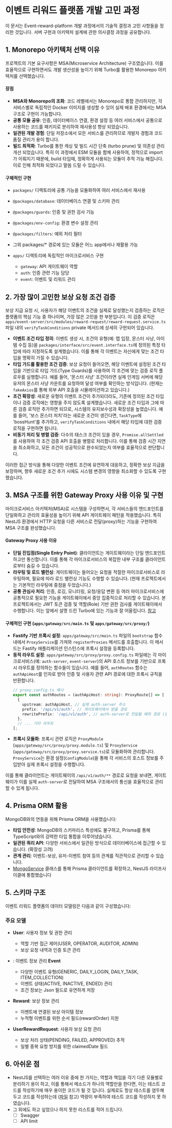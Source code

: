 # 이벤트 리워드 플랫폼 개발 고민 과정
이 문서는 Event-reward-platform 개발 과정에서의 기술적 결정과 고민 사항들을 정리한 것입니다. 서버 구현과 아키텍처 설계에 관한 의사결정 과정을 공유합니다.

## 1. Monorepo 아키텍처 선택 이유

프로젝트의 기본 요구사항은 MSA(Microservice Architecture) 구조였습니다. 이를 효율적으로 구현하면서도 개발 생산성을 높이기 위해 Turbo를 활용한 Monorepo 아키텍처를 선택했습니다.

#### 장점
- **MSA와 Monorepo의 조화**: 코드 레벨에서는 Monorepo로 통합 관리하지만, 각 서비스별로 독립적인 Docker 이미지를 생성할 수 있어 실제 배포 환경에서는 MSA 구조로 구현이 가능합니다.
- **공통 모듈 공유**: 인증, 데이터베이스 연결, 환경 설정 등 여러 서비스에서 공통으로 사용하는 코드를 패키지로 분리하여 재사용성 향상 되었습니다.
- **일관된 개발 경험**: 단일 저장소에서 모든 서비스를 관리하므로 개발자 경험과 코드 품질 관리가 용이 합니다.
- **빌드 최적화**: Turbo를 통한 캐싱 및 빌드 시간 단축 (turbo prune) 및 의존성 관리 개선 되었습니다. 특히 이 과정에서 ESM 모듈을 함께 사용하여, 정적으로 import가 이뤄지기 때문에, build 타임때, 정확하게 사용되는 모듈이 추적 가능 해집니다. 이로 인해 최적화 되었다고 말씀 드릴 수 있습니다.

#### 구체적인 구현
- `packages/` 디렉토리에 공통 기능을 모듈화하여 여러 서비스에서 재사용
- `@packages/database`: 데이터베이스 연결 및 스키마 관리
- `@packages/guards`: 인증 및 권한 검사 기능
- `@packages/env-config`: 환경 변수 설정 관리
- `@packages/filters`: 예외 처리 필터
- 그외 packages/* 경로에 있는 모듈은 어느 app에서나 재활용 가능

- `apps/` 디렉토리에 독립적인 마이크로서비스 구현
    - `gateway`: API 게이트웨이 역할
    - `auth`: 인증 관련 기능 담당
    - `event`: 이벤트 및 리워드 관리

## 2. 가장 많이 고민한 보상 요청 조건 검증
보상 지급 요청 시, 사용자가 해당 이벤트의 조건을 실제로 달성했는지 검증하는 로직은 플랫폼의 핵심 기능 중 하나이며, 가장 많은 고민을 한 부분입니다. 이 검증 로직은 `apps/event-server/src/modules/reward-request/reward-request.service.ts` 파일 내의 `verifyTaskConditions` private 메서드에 상세히 구현되어 있습니다.

-   **이벤트 조건 타입 정의**: 이벤트 생성 시, 조건의 유형(예: 맵 입장, 몬스터 사냥, 아이템 수집 등)을 `packages/interface/src/event.interface.ts`에 정의된 특정 타입에 따라 지정하도록 설계했습니다. 이를 통해 각 이벤트는 자신에게 맞는 조건 타입을 명확히 가질 수 있습니다.
-   **타입 가드를 활용한 조건 검증**: 보상 요청이 들어오면, 해당 이벤트에 설정된 조건 타입을 기반으로 타입 가드(Type Guards)를 사용하여 각 조건에 맞는 검증 로직 플로우를 실행합니다. 예를 들어, '몬스터 사냥' 조건이라면 실제 인게임 서버에 해당 유저의 몬스터 사냥 카운트를 요청하여 달성 여부를 확인하는 방식입니다. (현재는 `fakeAxios`를 통해 외부 API 호출을 시뮬레이션하고 있습니다.)
-   **조건 확장성**: 새로운 유형의 이벤트 조건이 추가되더라도, 기존에 정의된 조건 타입이나 검증 로직에는 영향을 주지 않도록 설계했습니다. 새로운 조건 타입과 그에 따른 검증 로직만 추가하면 되므로, 시스템의 유지보수성과 확장성을 높였습니다. 예를 들어, '보스 몬스터 처치'라는 새로운 조건이 생긴다면, `TaskType`에 'bossHunt'를 추가하고, `verifyTaskConditions` 내에서 해당 타입에 대한 검증 로직을 구현하면 됩니다.
-   **비동기 처리 및 병렬 검증**: 다수의 태스크 조건이 있을 경우, `Promise.allSettled`를 사용하여 각 조건 검증 API 호출을 병렬로 처리합니다. 이를 통해 검증 시간 지연을 최소화하고, 모든 조건이 성공적으로 완수되었는지 여부를 효율적으로 판단합니다.

이러한 접근 방식을 통해 다양한 이벤트 조건에 유연하게 대응하고, 정확한 보상 지급을 보장하며, 향후 새로운 조건 추가 시에도 시스템 변경의 영향을 최소화할 수 있도록 구현했습니다.

## 3. MSA 구조를 위한 Gateway Proxy 사용 이유 및 구현

마이크로서비스 아키텍처(MSA)로 시스템을 구성하면서, 각 서비스들의 엔드포인트를 단일화하고 관리의 효율성을 높이기 위해 API 게이트웨이 패턴을 적용했습니다. 특히 NestJS 환경에서 HTTP 요청을 다른 서비스로 전달(proxy)하는 기능을 구현하여 MSA 구조를 완성했습니다.

#### Gateway Proxy 사용 이유

-   **단일 진입점(Single Entry Point)**: 클라이언트는 게이트웨이라는 단일 엔드포인트하고만 통신합니다. 이를 통해 각 마이크로서비스의 복잡한 내부 구조를 클라이언트로부터 숨길 수 있습니다.
-   **라우팅 및 로드 밸런싱**: 게이트웨이는 들어오는 요청을 적절한 마이크로서비스로 라우팅하며, 필요에 따라 로드 밸런싱 기능도 수행할 수 있습니다. (현재 프로젝트에서는 기본적인 라우팅에 중점을 두었습니다.)
-   **공통 관심사 처리**: 인증, 로깅, 모니터링, 요청/응답 변환 등 여러 마이크로서비스에 공통적으로 필요한 기능을 게이트웨이에서 중앙 집중적으로 처리할 수 있습니다. 본 프로젝트에서는 JWT 토큰 검증 및 역할(Role) 기반 권한 검사를 게이트웨이에서 수행합니다. 이는 앞에서 설명 드린 Turbo에 있는 기능과 잘 어울립니다. [참고](../apps/gateway-server/Dockerfile)

#### 구체적인 구현 (`apps/gateway/src/main.ts` 및 `apps/gateway/src/proxy/`)

-   **Fastify 기반 프록시 설정**: `apps/gateway/src/main.ts` 파일의 `bootstrap` 함수 내에서 `ProxyService`를 가져와 `registerProxies` 메서드를 호출합니다. 이 메서드는 Fastify 애플리케이션 인스턴스에 프록시 설정을 등록합니다.
-   **동적 라우트 설정**: `apps/gateway/src/proxy/proxy.config.ts` 파일에는 각 마이크로서비스(예: `auth-server`, `event-server`)의 API 호스트 정보를 기반으로 프록시 라우트를 정의하는 함수들이 있습니다. 예를 들어, `authRoutes` 함수는 `authApiHost`를 인자로 받아 인증 및 사용자 관련 API 경로에 대한 프록시 규칙을 반환합니다.
    ```typescript
    // proxy.config.ts 예시
    export const authRoutes = (authApiHost: string): ProxyRoute[] => [
      {
        upstream: authApiHost, // 실제 auth-server 주소
        prefix: '/api/v1/auth', // 게이트웨이에서 받을 경로
        rewritePrefix: '/api/v1/auth', // auth-server로 전달될 때의 경로 (필요시 변경 가능)
      },
      // ... 기타 라우트
    ];
    ```
-   **프록시 모듈화**: 프록시 관련 로직은 `ProxyModule` (`apps/gateway/src/proxy/proxy.module.ts`) 및 `ProxyService` (`apps/gateway/src/proxy/proxy.service.ts`)로 모듈화하여 관리합니다. `ProxyService`는 환경 설정(`ConfigModule`)을 통해 각 서비스의 호스트 정보를 주입받아 실제 프록시 설정을 수행합니다.

이를 통해 클라이언트는 게이트웨이의 `/api/v1/auth/**` 경로로 요청을 보내면, 게이트웨이가 이를 실제 `auth-server`로 전달하여 MSA 구조에서의 통신을 효율적으로 관리할 수 있게 됩니다.

## 4. Prisma ORM 활용

MongoDB와의 연동을 위해 Prisma ORM을 사용했습니다:

- **타입 안전성**: MongoDB의 스키마리스 특성에도 불구하고, Prisma를 통해 TypeScript와의 강력한 타입 통합을 이루어냈습니다.
- **일관된 쿼리 API**: 다양한 서비스에서 일관된 방식으로 데이터베이스에 접근할 수 있습니다. (확장성 고려)
- **관계 관리**: 이벤트-보상, 유저-이벤트 참여 등의 관계를 직관적으로 관리할 수 있습니다.
- [MongoService](../packages/database/src/mongo/mongo.service.ts) 클래스를 통해 Prisma 클라이언트를 확장하고, NestJS 라이프사이클에 통합했습니다

## 5. 스키마 구조

이벤트 리워드 플랫폼의 데이터 모델링은 다음과 같이 구성했습니다:
### 주요 모델
- **User**: 사용자 정보 및 권한 관리
  - 역할 기반 접근 제어(USER, OPERATOR, AUDITOR, ADMIN)
  - 보상 요청 내역과 인증 토큰 관리

- : 이벤트 정보 관리 **Event**
  - 다양한 이벤트 유형(GENERIC, DAILY_LOGIN, DAILY_TASK, ITEM_COLLECTION)
  - 이벤트 상태(ACTIVE, INACTIVE, ENDED) 관리
  - 조건 정보는 Json 필드로 유연하게 저장

- **Reward**: 보상 정보 관리
  - 이벤트에 연결된 보상 아이템 정보
  - 누적형 이벤트를 위한 순서 필드(rewardOrder) 지원

- **UserRewardRequest**: 사용자 보상 요청 관리
  - 보상 처리 상태(PENDING, FAILED, APPROVED) 추적
  - 일별 중복 요청 방지를 위한 claimedDate 필드

## 6. 아쉬운 점

- NestJS를 선택하는 여러 이유 중에 한 가지는, 역할과 책임을 각기 다른 모듈별로 분리하기 용이 하고, 이를 통해서 메소드가 하나의 역할만을 한다면, 이는 테스트 코드를 작성하기에 매우 용이한 코드가 될 것 입니다. 실제로도 항상 테스트를 염두해두고 코드를 작성하는데 ([파일](../apps/event-server/src/modules/reward-request/reward-request.controller.ts) 참고) 역량이 부족하여 테스트 코드를 작성하지 못 하였습니다.
- 그 외에도 하고 싶었으나 하지 못한 리스트를 적어 드립니다.
  - [ ] Swagger
  - [ ] API limit